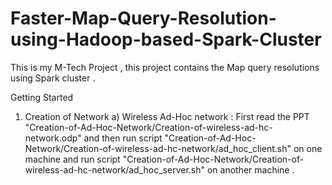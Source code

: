 # Faster-Map-Query-Resolution-using-Hadoop-based-Spark-Cluster
This is my M-Tech Project , this project contains the Map query resolutions using Spark cluster .

Getting Started
1. Creation of Network
    a) Wireless Ad-Hoc network :
          First read the PPT "Creation-of-Ad-Hoc-Network/Creation-of-wireless-ad-hc-network.odp" 
          and then run script "Creation-of-Ad-Hoc-Network/Creation-of-wireless-ad-hc-network/ad_hoc_client.sh" on one              machine and run script "Creation-of-Ad-Hoc-Network/Creation-of-wireless-ad-hc-network/ad_hoc_server.sh" on               another machine .
